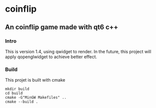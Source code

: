# coinflip
## An coinflip game made with qt6 c++ 
### Intro
This is version 1.4, using qwidget to render.
In the future, this project will apply qopenglwidget to achieve better effect.
### Build
This projet is built with cmake

```
mkdir build 
cd build
cmake -G"MinGW Makefiles" ..
cmake --build .
```
